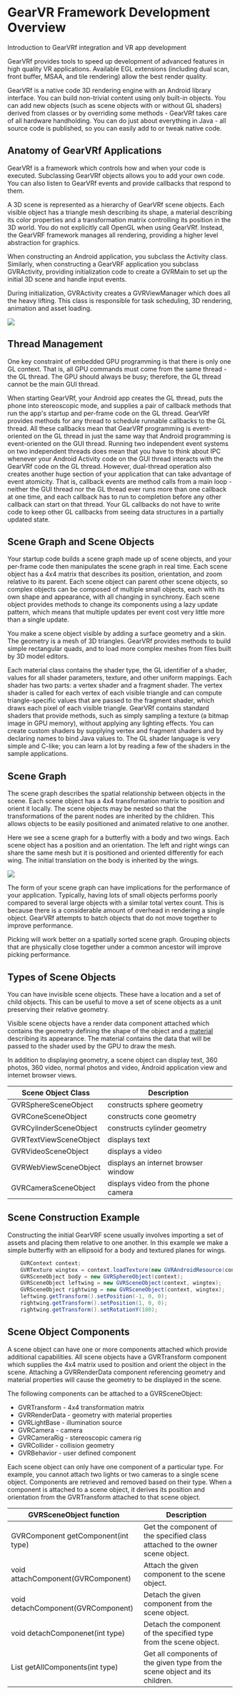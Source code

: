 # GearVR Framework Development Overview

Introduction to GearVRf integration and VR app development

GearVRf provides tools to speed up development of advanced features in high quality VR applications. Available EGL extensions (including dual scan, front buffer, MSAA, and tile rendering) allow the best render quality.

GearVRf is a native code 3D rendering engine with an Android library interface. You can build non-trivial content using only built-in objects. You can add new objects (such as scene objects with or without GL shaders) derived from classes or by overriding some methods - GearVRf takes care of all hardware handholding. You can do just about everything in Java - all source code is published, so you can easily add to or tweak native code.

## Anatomy of GearVRf Applications

GearVRf is a framework which controls how and when your code is executed. Subclassing GearVRf objects allows you to add your own code. You can also listen to GearVRf events and provide callbacks that respond to them.

A 3D scene is represented as a hierarchy of GearVRf scene objects. Each visible object has a triangle mesh describing its shape, a material describing its color properties and a transformation matrix controlling its position in the 3D world. You do not explicitly call OpenGL when using GearVRf. Instead, the GearVRF framework manages all rendering, providing a higher level abstraction for graphics.

When constructing an Android application, you subclass the Activity class. Similarly, when constructing a GearVRF application you subclass GVRActivity, providing initialization code to create a GVRMain to set up the initial 3D scene and handle input events.

During initialization, GVRActivity creates a GVRViewManager which does all the heavy lifting. This class is responsible for task scheduling, 3D rendering, animation and asset loading.

![](/images/gvrf_overview_app_structure.png)

## Thread Management

One key constraint of embedded GPU programming is that there is only one GL context. That is, all GPU commands must come from the same thread - the GL thread. The GPU should always be busy; therefore, the GL thread cannot be the main GUI thread.

When starting GearVRf, your Android app creates the GL thread, puts the phone into stereoscopic mode, and supplies a pair of callback methods that run the app's startup and per-frame code on the GL thread. GearVRf provides methods for any thread to schedule runnable callbacks to the GL thread. All these callbacks mean that GearVRf programming is event-oriented on the GL thread in just the same way that Android programming is event-oriented on the GUI thread. Running two independent event systems on two independent threads does mean that you have to think about IPC whenever your Android Activity code on the GUI thread interacts with the GearVRf code on the GL thread. However, dual-thread operation also creates another huge section of your application that can take advantage of event atomicity. That is, callback events are method calls from a main loop - neither the GUI thread nor the GL thread ever runs more than one callback at one time, and each callback has to run to completion before any other callback can start on that thread. Your GL callbacks do not have to write code to keep other GL callbacks from seeing data structures in a partially updated state.

## Scene Graph and Scene Objects

Your startup code builds a scene graph made up of scene objects, and your per-frame code then manipulates the scene graph in real time. Each scene object has a 4x4 matrix that describes its position, orientation, and zoom relative to its parent. Each scene object can parent other scene objects, so complex objects can be composed of multiple small objects, each with its own shape and appearance, with all changing in synchrony. Each scene object provides methods to change its components using a lazy update pattern, which means that multiple updates per event cost very little more than a single update.

You make a scene object visible by adding a surface geometry and a skin. The geometry is a mesh of 3D triangles. GearVRf provides methods to build simple rectangular quads, and to load more complex meshes from files built by 3D model editors.

Each material class contains the shader type, the GL identifier of a shader, values for all shader parameters, texture, and other uniform mappings. Each shader has two parts: a vertex shader and a fragment shader. The vertex shader is called for each vertex of each visible triangle and can compute triangle-specific values that are passed to the fragment shader, which draws each pixel of each visible triangle. GearVRf contains standard shaders that provide methods, such as simply sampling a texture (a bitmap image in GPU memory), without applying any lighting effects. You can create custom shaders by supplying vertex and fragment shaders and by declaring names to bind Java values to. The GL shader language is very simple and C-like; you can learn a lot by reading a few of the shaders in the sample applications.

## Scene Graph

The scene graph describes the spatial relationship between objects in the scene. Each scene object has a 4x4 transformation matrix to position and orient it locally. The scene objects may be nested so that the transformations of the parent nodes are inherited by the children. This allows objects to be easily positioned and animated relative to one another.

Here we see a scene graph for a butterfly with a body and two wings. Each scene object has a position and an orientation. The left and right wings can share the same mesh but it is positioned and oriented differently for each wing. The initial translation on the body is inherited by the wings. 

![](/images/gvrf_scene_graph.png)

The form of your scene graph can have implications for the performance of your application. Typically, having lots of small objects performs poorly compared to several large objects with a similar total vertex count. This is because there is a considerable amount of overhead in rendering a single object. GearVRf attempts to batch objects that do not move together to improve performance.

Picking will work better on a spatially sorted scene graph. Grouping objects that are physically close together under a common ancestor will improve picking performance.

## Types of Scene Objects

You can have invisible scene objects. These have a location and a set of child objects. This can be useful to move a set of scene objects as a unit preserving their relative geometry.

Visible scene objects have a render data component attached which contains the geometry defining the shape of the object and a [material](https://resources.samsungdevelopers.com/Gear_VR_and_Gear_360/GearVR_Framework_Project/060_Gear_VRf_Developer_Guide/020_GearVRf_Features/Materials) describing its appearance. The material contains the data that will be passed to the shader used by the GPU to draw the mesh.

In addition to displaying geometry, a scene object can display text, 360 photos, 360 video, normal photos and video, Android application view and internet browser views.

| Scene Object Class | Description |
|--------------------|-------------|
| GVRSphereSceneObject	| 	constructs sphere geometry |
| GVRConeSceneObject	| 	constructs cone geometry |
| GVRCylinderSceneObject| 	constructs cylinder geometry |
| GVRTextViewSceneObject| 	displays text |
| GVRVideoSceneObject	| 	displays a video |
| GVRWebViewSceneObject	| 	displays an internet browser window |
| GVRCameraSceneObject	| 	displays video from the phone camera |

## Scene Construction Example

Constructing the initial GearVRF scene usually involves importing a set of assets and placing them relative to one another. In this example we make a simple butterfly with an ellipsoid for a body and textured planes for wings.
```java
	GVRContext context;
	GVRTexture wingtex = context.loadTexture(new GVRAndroidResource(context, R.drawable.wingtex));
	GVRSceneObject body = new GVRSphereObject(context);
	GVRSceneObject leftwing = new GVRSceneObject(context, wingtex);
	GVRSceneObject rightwing = new GVRSceneObject(context, wingtex);
	leftwing.getTransform().setPosition(-1, 0, 0);
	rightwing.getTransform().setPosition(1, 0, 0);
	rightwing.getTransform().setRotationY(180);
```

## Scene Object Components

A scene object can have one or more components attached which provide additional capabilities. All scene objects have a GVRTransform component which supplies the 4x4 matrix used to position and orient the object in the scene. Attaching a GVRRenderData component referencing geometry and material properties will cause the geometry to be displayed in the scene.

The following components can be attached to a GVRSceneObject:

* GVRTransform - 4x4 transformation matrix
* GVRRenderData - geometry with material properties
* GVRLightBase - illumination source
* GVRCamera - camera
* GVRCameraRig - stereoscopic camera rig
* GVRCollider - collision geometry
* GVRBehavior - user defined component

Each scene object can only have one component of a particular type. For example, you cannot attach two lights or two cameras to a single scene object. Components are retrieved and removed based on their type. When a component is attached to a scene object, it derives its position and orientation from the GVRTransform attached to that scene object.

| GVRSceneObject  function | Description |
|--------------------|-------------|
|GVRComponent getComponent(int type) |	Get the component of the specified class attached to the owner scene object.|
|void attachComponent(GVRComponent) |	Attach the given component to the scene object.|
|void detachComponent(GVRComponent) |	Detach the given component from the scene object.|
|void detachComponenet(int type) |	Detach the component of the specified type from the scene object.|
|List getAllComponents(int type) |	Get all components of the given type from the scene object and its children.|


